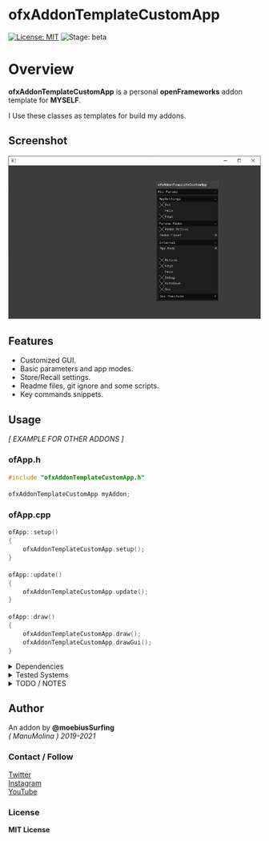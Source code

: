 ofxAddonTemplateCustomApp
=============================
[![License: MIT](https://img.shields.io/badge/License-MIT-yellow.svg)](https://opensource.org/licenses/MIT)
![Stage: beta](https://img.shields.io/badge/-alpha-red)

# Overview
**ofxAddonTemplateCustomApp** is a personal **openFrameworks** addon template for **MYSELF**.

I Use these classes as templates for build my addons.

## Screenshot
![image](docs/readme_images/Capture1.PNG?raw=true "image")

## Features
- Customized GUI.
- Basic parameters and app modes.
- Store/Recall settings.
- Readme files, git ignore and some scripts.
- Key commands snippets.

## Usage

_[ EXAMPLE FOR OTHER ADDONS ]_  

### ofApp.h
```.cpp
#include "ofxAddonTemplateCustomApp.h"

ofxAddonTemplateCustomApp myAddon;
```

### ofApp.cpp
```.cpp
ofApp::setup()
{
	ofxAddonTemplateCustomApp.setup();
}

ofApp::update()
{
	ofxAddonTemplateCustomApp.update();
}

ofApp::draw()
{
	ofxAddonTemplateCustomApp.draw();
	ofxAddonTemplateCustomApp.drawGui();
}
```

<details>
  <summary>Dependencies</summary>
  <p>

_[ EXAMPLE FOR OTHER ADDONS ]_  

Clone these add-ons and include into the **OF Project Generator** to allow compile your projects or the examples:
* [ofxSurfingHelpers](https://github.com/moebiussurfing/ofxSurfingHelpers)  
* [ofxSurfingImGui](https://github.com/moebiussurfing/ofxSurfingImGui)  
* [ofxImGui](https://github.com/Daandelange/ofxImGui/) [*Fork*]  
* [ofxScaleDragRect](https://github.com/moebiussurfing/ofxScaleDragRect)
* [ofxWindowApp](https://github.com/moebiussurfing/ofxWindowApp)  [ Only for the example ]
* ofxGui [*Core*]
* ofxXmlSettings [*Core*]

Above add-ons already packed into **OF_ADDON/libs**. No need to add them manually with the **OF Project Generator**:  
* [ofxColorQuantizerHelper](https://github.com/moebiussurfing/ofxColorQuantizerHelper)

*Thanks a lot to all these ofxAddons coders. Look into each folder for authoring credits, original forks, and license info.*  
  </p>
</details>

<details>
  <summary>Tested Systems</summary>
  <p>

  - **Windows 10** / **VS 2017** / **OF ~0.11**
  - **macOS**. **High Sierra** / **Xcode9** & **Xcode10** / **OF ~0.11**
  </p>
</details>

<details>
  <summary>TODO / NOTES</summary>
  <p>

* Hit me up if you have any suggestions or feature requests.
* 
  </p>
</details>

## Author
An addon by **@moebiusSurfing**  
*( ManuMolina ) 2019-2021*  

### Contact / Follow
[Twitter](https://twitter.com/moebiussurfing/)  
[Instagram](https://www.instagram.com/moebiussurfing/)  
[YouTube](https://www.youtube.com/channel/UCzUw96_wjmNxyIoFXf84hQg)  

### License
**MIT License**